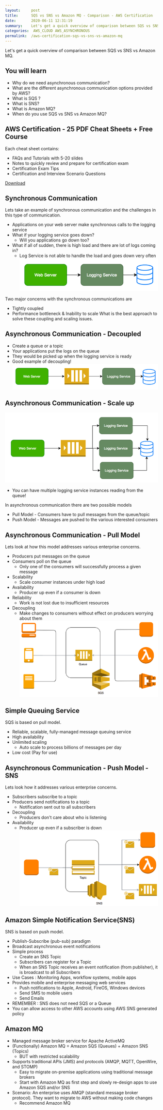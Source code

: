 ```yaml
---
layout:     post
title:      SQS vs SNS vs Amazon MQ - Comparison - AWS Certification
date:       2020-06-11 12:31:19
summary:    Let's get a quick overview of comparison between SQS vs SNS vs Amazon MQ.
categories:  AWS_CLOUD AWS_ASYNCHRONOUS
permalink:  /aws-certification-sqs-vs-sns-vs-amazon-mq
---
```


Let's get a quick overview of comparison between SQS vs SNS vs Amazon MQ. 

## You will learn
- Why do we need asynchronous communication?
- What are the different asynchronous communication options provided by AWS?
- What is SQS ?
- What is SNS?
- What is Amazon MQ?
- When do you use SQS vs SNS vs Amazon MQ?

## AWS Certification - 25 PDF Cheat Sheets + Free Course

Each cheat sheet contains:
- FAQs and Tutorials with 5-20 slides
- Notes to quickly review and prepare for certification exam
- Certification Exam Tips
- Certification and Interview Scenario Questions

<div>
 <a href="https://links.in28minutes.com/cloud-in28minutes-teachable-free-link" target="_blank" class="button instagram">Download</a>
</div>

## Synchronous Communication
Lets take an example of synchronous communication and the challenges in this type of communication.
- Applications on your web server make synchronous calls to the logging service
- What if your logging service goes down?
	- Will you applications go down too?
- What if all of sudden, there is high load and there are lot of logs coming in?
	- Log Service is not able to handle the load and goes down very often
![](/images/aws/02-Queuing/0-SQS-00.png)

Two major concerns with the synchronous communications are
- Tightly coupled
- Performance bottleneck & Inability to scale
What is the best approach to solve these coupling and scaling issues.
## Asynchronous Communication - Decoupled
- Create a queue or a topic
- Your applications put the logs on the queue
- They would be picked up when the logging service is ready
- Good example of decoupling!
![](/images/aws/02-Queuing/0-SQS-01.png)
## Asynchronous Communication - Scale up
![](/images/aws/02-Queuing/0-SQS-02.png)
- You can have multiple logging service instances reading from the queue!

In asynchronous communication there are two possible models
- Pull Model - Consumers have to pull messages from the queue/topic
- Push Model - Messages are pushed to the various interested consumers

## Asynchronous Communication - Pull Model
Lets look at how this model addresses various enterprise concerns.
- Producers put messages on the queue
- Consumers poll on the queue
	- Only one of the consumers will successfully process a given message
- Scalability
	- Scale consumer instances under high load
- Availability
	- Producer up even if a consumer is down
- Reliability
	- Work is not lost due to insufficient resources
- Decoupling
	- Make changes to consumers without effect on producers worrying about them
![](/images/aws/02-Queuing/2-sqs.png)

## Simple Queuing Service
SQS is based on pull model. 
- Reliable, scalable, fully-managed message queuing service
- High availability
- Unlimited scaling
	- Auto scale to process billions of messages per day
- Low cost (Pay for use)

## Asynchronous Communication - Push Model - SNS
Lets look how it addresses various enterprise concerns.
- Subscribers subscribe to a topic
- Producers send notifications to a topic
	- Notification sent out to all subscribers
- Decoupling
	- Producers don't care about who is listening
- Availability
	- Producer up even if a subscriber is down
![](/images/aws/02-Queuing/3-SNS.png)

## Amazon Simple Notification Service(SNS)
SNS is based on push model. 
- Publish-Subscribe (pub-sub) paradigm
- Broadcast asynchronous event notifications
- Simple process
	- Create an SNS Topic
	- Subscribers can register for a Topic
	- When an SNS Topic receives an event notification (from publisher), it is broadcast to all Subscribers
- Use Cases : Monitoring Apps, workflow systems, mobile apps
- Provides mobile and enterprise messaging web services
	- Push notifications to Apple, Android, FireOS, Windows devices
	- Send SMS to mobile users
	- Send Emails
- REMEMBER : SNS does not need SQS or a Queue
- You can allow access to other AWS accounts using AWS SNS generated policy

## Amazon MQ
- Managed message broker service for Apache ActiveMQ
- (Functionally) Amazon MQ = Amazon SQS (Queues) + Amazon SNS (Topics)
	- BUT with restricted scalability
- Supports traditional APIs (JMS) and protocols (AMQP, MQTT, OpenWire, and STOMP)
	- Easy to migrate on-premise applications using traditional message brokers
	- Start with Amazon MQ as first step and slowly re-design apps to use Amazon SQS and/or SNS
- Scenario: An enterprise uses AMQP (standard message broker protocol). They want to migrate to AWS without making code changes 
	- Recommend Amazon MQ
